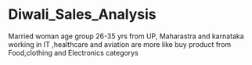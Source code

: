 # Diwali_Sales_Analysis


Married woman age group 26-35 yrs from UP, Maharastra and karnataka working in IT ,healthcare and aviation are more like buy product from Food,clothing and Electronics categorys
